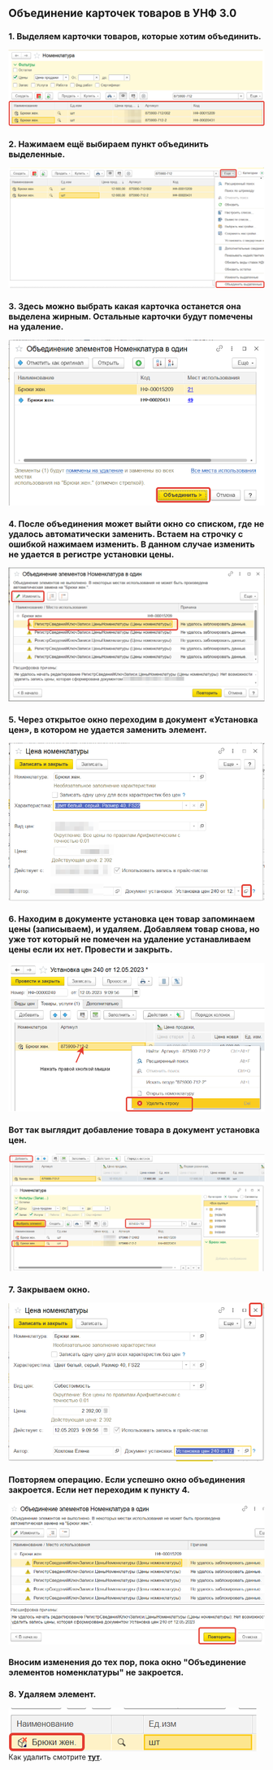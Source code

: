 ## Объединение карточек товаров в УНФ 3.0
### 1. Выделяем карточки товаров, которые хотим объединить.
![](https://github.com/Hi-ITKKT/1C-UNF3/blob/62ed1717f7fd728add19c792fcfcf4213f3b8dcd/%D0%9A%D0%B0%D1%80%D1%82%D0%B8%D0%BD%D0%BA%D0%B8/1.png)
### 2. Нажимаем ещё выбираем пункт объединить выделенные.
![](https://github.com/Hi-ITKKT/1C-UNF3/blob/6faa9517869e15c42e379656e71776616b325550/%D0%9A%D0%B0%D1%80%D1%82%D0%B8%D0%BD%D0%BA%D0%B8/2.png)
### 3. Здесь можно выбрать какая карточка останется она выделена жирным. Остальные карточки будут помечены на удаление.
![](https://github.com/Hi-ITKKT/1C-UNF3/blob/1dece164fca4832d9056b2ff83aff2732dc6bec1/%D0%9A%D0%B0%D1%80%D1%82%D0%B8%D0%BD%D0%BA%D0%B8/3.png)
### 4. После объединения может выйти окно со списком, где не удалось автоматически заменить. Встаем на строчку с ошибкой нажимаем изменить. В данном случае изменить не удается в регистре установки цены.
![](https://github.com/Hi-ITKKT/1C-UNF3/blob/0aa1c0e9cdc06292f7c869620a91e78aa5ac7178/%D0%9A%D0%B0%D1%80%D1%82%D0%B8%D0%BD%D0%BA%D0%B8/4.png)
### 5. Через открытое окно переходим в документ «Установка цен», в котором не удается заменить элемент.
![](https://github.com/Hi-ITKKT/1C-UNF3/blob/2c8ac2a80e0ae12a10ca3848d9223f53a0f39582/%D0%9A%D0%B0%D1%80%D1%82%D0%B8%D0%BD%D0%BA%D0%B8/5.png)
### 6. Находим в документе установка цен товар запоминаем цены (записываем), и удаляем. Добавляем товар снова, но уже тот который не помечен на удаление устанавливаем цены если их нет. Провести и закрыть.
![](https://github.com/Hi-ITKKT/1C-UNF3/blob/2cc7dbe4dc5a79f3c64ef63e4086b18562cb0b23/%D0%9A%D0%B0%D1%80%D1%82%D0%B8%D0%BD%D0%BA%D0%B8/6.png)
### Вот так выглядит добавление товара в документ установка цен.
![](https://github.com/Hi-ITKKT/1C-UNF3/blob/8321e9efcc47dc9d0afddbf70dd73e03520cacf0/%D0%9A%D0%B0%D1%80%D1%82%D0%B8%D0%BD%D0%BA%D0%B8/7.png)
### 7. Закрываем окно.
![](https://github.com/Hi-ITKKT/1C-UNF3/blob/232e97f78a94801f399e45e7cd154b3185da04f5/%D0%9A%D0%B0%D1%80%D1%82%D0%B8%D0%BD%D0%BA%D0%B8/8.png)
### Повторяем операцию. Если успешно окно объединения закроется. Если нет переходим к пункту 4.
![](https://github.com/Hi-ITKKT/1C-UNF3/blob/47f3064c0938f7dcd5d28f99c92b1f315efd474a/%D0%9A%D0%B0%D1%80%D1%82%D0%B8%D0%BD%D0%BA%D0%B8/9.png)
### Вносим изменения до тех пор, пока окно "Объединение элементов номенклатуры" не закроется.
### 8. Удаляем элемент.
![](https://github.com/Hi-ITKKT/1C-UNF3/blob/2a9b3287a08aacb2a1416300b4332ff2402be998/%D0%9A%D0%B0%D1%80%D1%82%D0%B8%D0%BD%D0%BA%D0%B8/10.png)
Как удалить смотрите **[тут](https://github.com/Hi-ITKKT/1C-UNF3/blob/23f890b55735d7a01c820c21923645e4e1c07648/%D0%98%D0%BD%D1%81%D1%82%D1%80%D1%83%D0%BA%D1%86%D0%B8%D0%B8/%D0%A3%D0%B4%D0%B0%D0%BB%D0%B5%D0%BD%D0%B8%D0%B5%20%D0%BE%D0%B1%D1%8A%D0%B5%D0%BA%D1%82%D0%BE%D0%B2.md>)**.
